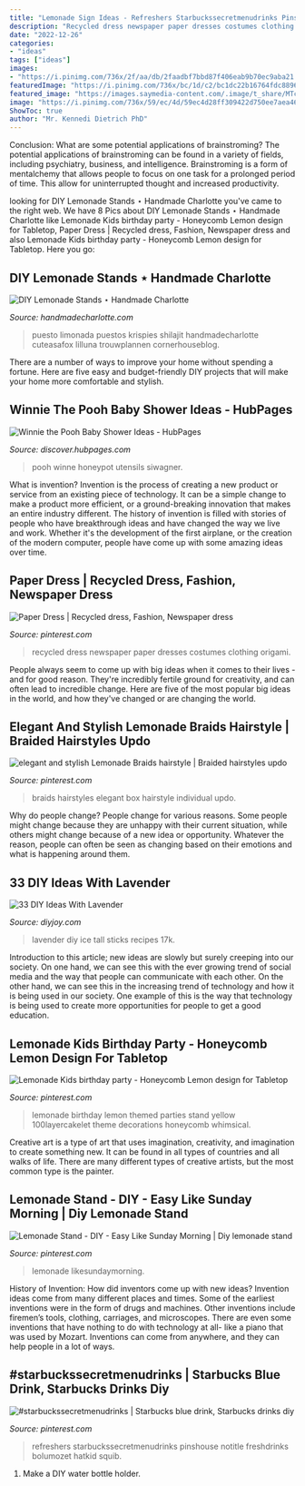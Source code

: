```yaml
---
title: "Lemonade Sign Ideas - Refreshers Starbuckssecretmenudrinks Pinshouse Notitle Freshdrinks Bolumozet Hatkid Squib"
description: "Recycled dress newspaper paper dresses costumes clothing origami"
date: "2022-12-26"
categories:
- "ideas"
tags: ["ideas"]
images:
- "https://i.pinimg.com/736x/2f/aa/db/2faadbf7bbd87f406eab9b70ec9aba21.jpg"
featuredImage: "https://i.pinimg.com/736x/bc/1d/c2/bc1dc22b16764fdc889680ac75229bd9--recycled-dress-recycled-fashion.jpg"
featured_image: "https://images.saymedia-content.com/.image/t_share/MTc4MjY3MjkxNjE5MzcwNjAw/winnie-the-pooh-baby-shower-ideas.jpg"
image: "https://i.pinimg.com/736x/59/ec/4d/59ec4d28ff309422d750ee7aea460060.jpg"
ShowToc: true
author: "Mr. Kennedi Dietrich PhD"
---
```



Conclusion: What are some potential applications of brainstroming?
The potential applications of brainstroming can be found in a variety of fields, including psychiatry, business, and intelligence. Brainstroming is a form of mentalchemy that allows people to focus on one task for a prolonged period of time. This allow for uninterrupted thought and increased productivity.

	

		
looking for DIY Lemonade Stands ⋆ Handmade Charlotte you've came to the right web. We have 8 Pics about DIY Lemonade Stands ⋆ Handmade Charlotte like Lemonade Kids birthday party - Honeycomb Lemon design for Tabletop, Paper Dress | Recycled dress, Fashion, Newspaper dress and also Lemonade Kids birthday party - Honeycomb Lemon design for Tabletop. Here you go:
		
    
## DIY Lemonade Stands ⋆ Handmade Charlotte

<img loading=lazy src="https://www.handmadecharlotte.com/wp-content/uploads/2014/07/lilluna1.jpg" onerror="this.onerror=null;this.src='https://tse2.mm.bing.net/th?id=OIP.l4EDxysTeTO_yKI6PtCewQHaLR&amp;pid=15.1';" alt="DIY Lemonade Stands ⋆ Handmade Charlotte">

_Source: handmadecharlotte.com_

>puesto limonada puestos krispies shilajit handmadecharlotte cuteasafox lilluna trouwplannen cornerhouseblog. 

	

There are a number of ways to improve your home without spending a fortune. Here are five easy and budget-friendly DIY projects that will make your home more comfortable and stylish.

    
## Winnie The Pooh Baby Shower Ideas - HubPages

<img loading=lazy src="https://images.saymedia-content.com/.image/t_share/MTc4MjY3MjkxNjE5MzcwNjAw/winnie-the-pooh-baby-shower-ideas.jpg" onerror="this.onerror=null;this.src='https://tse3.mm.bing.net/th?id=OIP.WV_fCrihe3UmxAoyRHslBQHaLn&amp;pid=15.1';" alt="Winnie the Pooh Baby Shower Ideas - HubPages">

_Source: discover.hubpages.com_

>pooh winne honeypot utensils siwagner. 

	

What is invention?
Invention is the process of creating a new product or service from an existing piece of technology. It can be a simple change to make a product more efficient, or a ground-breaking innovation that makes an entire industry different. 
The history of invention is filled with stories of people who have breakthrough ideas and have changed the way we live and work. Whether it's the development of the first airplane, or the creation of the modern computer, people have come up with some amazing ideas over time.

    
## Paper Dress | Recycled Dress, Fashion, Newspaper Dress

<img loading=lazy src="https://i.pinimg.com/736x/bc/1d/c2/bc1dc22b16764fdc889680ac75229bd9--recycled-dress-recycled-fashion.jpg" onerror="this.onerror=null;this.src='https://tse1.mm.bing.net/th?id=OIP.UZgVYcAodiqki-ehodsY7gHaLH&amp;pid=15.1';" alt="Paper Dress | Recycled dress, Fashion, Newspaper dress">

_Source: pinterest.com_

>recycled dress newspaper paper dresses costumes clothing origami. 

	

People always seem to come up with big ideas when it comes to their lives - and for good reason. They're incredibly fertile ground for creativity, and can often lead to incredible change. Here are five of the most popular big ideas in the world, and how they've changed or are changing the world.

    
## Elegant And Stylish Lemonade Braids Hairstyle | Braided Hairstyles Updo

<img loading=lazy src="https://i.pinimg.com/originals/bd/69/d9/bd69d99e0e421d35313228a98d7c2284.jpg" onerror="this.onerror=null;this.src='https://tse2.mm.bing.net/th?id=OIP.9Us6C9F3ashGPc35uNzphwAAAA&amp;pid=15.1';" alt="elegant and stylish Lemonade Braids hairstyle | Braided hairstyles updo">

_Source: pinterest.com_

>braids hairstyles elegant box hairstyle individual updo. 

	

Why do people change?
People change for various reasons. Some people might change because they are unhappy with their current situation, while others might change because of a new idea or opportunity. Whatever the reason, people can often be seen as changing based on their emotions and what is happening around them.

    
## 33 DIY Ideas With Lavender

<img loading=lazy src="https://diyjoy.com/wp-content/uploads/2017/03/Lavender-Tall-Ice-Sticks.jpg" onerror="this.onerror=null;this.src='https://tse2.mm.bing.net/th?id=OIP.1Agd9v5veH1S8eHbFamGBwC5FQ&amp;pid=15.1';" alt="33 DIY Ideas With Lavender">

_Source: diyjoy.com_

>lavender diy ice tall sticks recipes 17k. 

	

Introduction to this article; new ideas are slowly but surely creeping into our society. On one hand, we can see this with the ever growing trend of social media and the way that people can communicate with each other. On the other hand, we can see this in the increasing trend of technology and how it is being used in our society. One example of this is the way that technology is being used to create more opportunities for people to get a good education.

    
## Lemonade Kids Birthday Party - Honeycomb Lemon Design For Tabletop

<img loading=lazy src="https://i.pinimg.com/736x/d0/72/3c/d0723c2b9c00fb877dcc8b7a486898c2.jpg" onerror="this.onerror=null;this.src='https://tse3.mm.bing.net/th?id=OIP.3cyUFUiH5NnYLpq3MXbNlAHaLH&amp;pid=15.1';" alt="Lemonade Kids birthday party - Honeycomb Lemon design for Tabletop">

_Source: pinterest.com_

>lemonade birthday lemon themed parties stand yellow 100layercakelet theme decorations honeycomb whimsical. 

	

Creative art is a type of art that uses imagination, creativity, and imagination to create something new. It can be found in all types of countries and all walks of life. There are many different types of creative artists, but the most common type is the painter.

    
## Lemonade Stand - DIY - Easy Like Sunday Morning | Diy Lemonade Stand

<img loading=lazy src="https://i.pinimg.com/736x/59/ec/4d/59ec4d28ff309422d750ee7aea460060.jpg" onerror="this.onerror=null;this.src='https://tse4.mm.bing.net/th?id=OIP.MGOw61y70KcKwSgCyYu2pwHaLG&amp;pid=15.1';" alt="Lemonade Stand - DIY - Easy Like Sunday Morning | Diy lemonade stand">

_Source: pinterest.com_

>lemonade likesundaymorning. 

	

History of Invention: How did inventors come up with new ideas?
Invention ideas come from many different places and times. Some of the earliest inventions were in the form of drugs and machines. Other inventions include firemen’s tools, clothing, carriages, and microscopes. There are even some inventions that have nothing to do with technology at all- like a piano that was used by Mozart. Inventions can come from anywhere, and they can help people in a lot of ways.

    
## #starbuckssecretmenudrinks | Starbucks Blue Drink, Starbucks Drinks Diy

<img loading=lazy src="https://i.pinimg.com/736x/2f/aa/db/2faadbf7bbd87f406eab9b70ec9aba21.jpg" onerror="this.onerror=null;this.src='https://tse3.mm.bing.net/th?id=OIP.BJkfm2-yy_dagrXJCdGIiwHaJQ&amp;pid=15.1';" alt="#starbuckssecretmenudrinks | Starbucks blue drink, Starbucks drinks diy">

_Source: pinterest.com_

>refreshers starbuckssecretmenudrinks pinshouse notitle freshdrinks bolumozet hatkid squib. 

	

1. Make a DIY water bottle holder.

